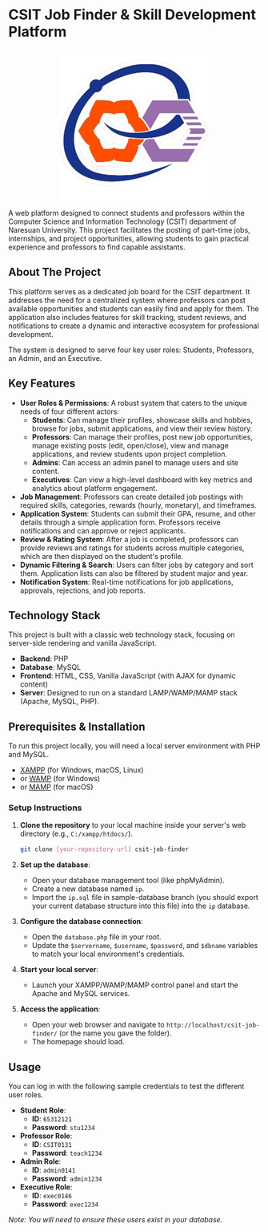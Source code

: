 # CSIT Job Finder & Skill Development Platform

<p align="center">
  <img src="./logo.png" alt="Naresuan University CSIT Logo" width="300">
</p>

A web platform designed to connect students and professors within the Computer Science and Information Technology (CSIT) department of Naresuan University. This project facilitates the posting of part-time jobs, internships, and project opportunities, allowing students to gain practical experience and professors to find capable assistants.

## About The Project

This platform serves as a dedicated job board for the CSIT department. It addresses the need for a centralized system where professors can post available opportunities and students can easily find and apply for them. The application also includes features for skill tracking, student reviews, and notifications to create a dynamic and interactive ecosystem for professional development.

The system is designed to serve four key user roles: Students, Professors, an Admin, and an Executive.

## Key Features

-   **User Roles & Permissions**: A robust system that caters to the unique needs of four different actors:
    -   **Students**: Can manage their profiles, showcase skills and hobbies, browse for jobs, submit applications, and view their review history.
    -   **Professors**: Can manage their profiles, post new job opportunities, manage existing posts (edit, open/close), view and manage applications, and review students upon project completion.
    -   **Admins**: Can access an admin panel to manage users and site content.
    -   **Executives**: Can view a high-level dashboard with key metrics and analytics about platform engagement.
-   **Job Management**: Professors can create detailed job postings with required skills, categories, rewards (hourly, monetary), and timeframes.
-   **Application System**: Students can submit their GPA, resume, and other details through a simple application form. Professors receive notifications and can approve or reject applicants.
-   **Review & Rating System**: After a job is completed, professors can provide reviews and ratings for students across multiple categories, which are then displayed on the student's profile.
-   **Dynamic Filtering & Search**: Users can filter jobs by category and sort them. Application lists can also be filtered by student major and year.
-   **Notification System**: Real-time notifications for job applications, approvals, rejections, and job reports.

## Technology Stack

This project is built with a classic web technology stack, focusing on server-side rendering and vanilla JavaScript.

-   **Backend**: PHP 
-   **Database**: MySQL
-   **Frontend**: HTML, CSS, Vanilla JavaScript (with AJAX for dynamic content)
-   **Server**: Designed to run on a standard LAMP/WAMP/MAMP stack (Apache, MySQL, PHP).

## Prerequisites & Installation

To run this project locally, you will need a local server environment with PHP and MySQL.

-   [XAMPP](https://www.apachefriends.org/index.html) (for Windows, macOS, Linux)
-   or [WAMP](https://www.wampserver.com/en/) (for Windows)
-   or [MAMP](https://www.mamp.info/en/mamp/) (for macOS)

### Setup Instructions

1.  **Clone the repository** to your local machine inside your server's web directory (e.g., `C:/xampp/htdocs/`).
    ```sh
    git clone [your-repository-url] csit-job-finder
    ```

2.  **Set up the database**:
    -   Open your database management tool (like phpMyAdmin).
    -   Create a new database named `ip`.
    -   Import the `ip.sql` file in sample-database branch (you should export your current database structure into this file) into the `ip` database.

3.  **Configure the database connection**:
    -   Open the  `database.php` file in your root.
    -   Update the `$servername`, `$username`, `$password`, and `$dbname` variables to match your local environment's credentials.

4.  **Start your local server**:
    -   Launch your XAMPP/WAMP/MAMP control panel and start the Apache and MySQL services.

5.  **Access the application**:
    -   Open your web browser and navigate to `http://localhost/csit-job-finder/` (or the name you gave the folder).
    -   The homepage should load.

## Usage

You can log in with the following sample credentials to test the different user roles.

-   **Student Role**:
    -   **ID**: `65312121`
    -   **Password**: `stu1234`
-   **Professor Role**:
    -   **ID**: `CSIT0131`
    -   **Password**: `teach1234`
-   **Admin Role**:
    -   **ID**: `admin0141`
    -   **Password**: `admin1234`
-   **Executive Role**:
    -   **ID**: `exec0146`
    -   **Password**: `exec1234`

*Note: You will need to ensure these users exist in your database.*
